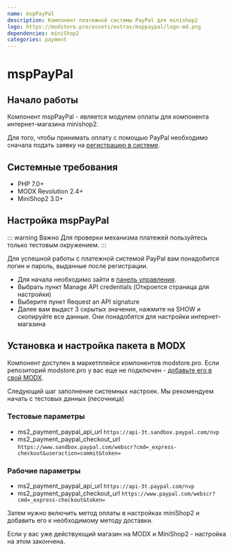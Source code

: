 ```yaml
---
name: mspPayPal
description: Компонент платежной системы PayPal для minishop2
logo: https://modstore.pro/assets/extras/msppaypal/logo-md.png
dependencies: miniShop2
categories: payment
---
```


# mspPayPal

## Начало работы

Компонент mspPayPal - является модулем оплаты для компонента интернет-магазина minishop2.

Для того, чтобы принимать оплату с помощью PayPal необходимо сначала подать заявку на [регистрацию в системе][1].

## Системные требования

- PHP 7.0+
- MODX Revolution 2.4+
- MiniShop2 3.0+

## Настройка mspPayPal

::: warning Важно
Для проверки механизма платежей пользуйтесь только тестовым окружением.
:::

Для успешной работы с платежной системой PayPal вам понадобится логин и пароль, выданные после регистрации.

- Для начала необходимо зайти в [панель управления][2].
- Выбрать пункт Manage API credentials  (Откроется страница для настройки)
- Выберите пункт Request an API signature
- Далее вам выдаст 3 скрытых значения, нажмите на SHOW и скопируйте все данные.  Они понадобятся для настройки интернет-магазина

## Установка и настройка пакета в MODX

Компонент доступен в маркетплейсе компонентов modstore.pro. Если репозиторий modstore.pro у вас еще не подключен - [добавьте его в свой MODX][3].

Следующий шаг заполнение системных настроек. Мы рекомендуем начать с тестовых данных (песочница)

### Тестовые параметры

- ms2_payment_paypal_api_url `https://api-3t.sandbox.paypal.com/nvp`
- ms2_payment_paypal_checkout_url `https://www.sandbox.paypal.com/webscr?cmd=_express-checkout&useraction=commit&token=`

### Рабочие параметры

- ms2_payment_paypal_api_url `https://api-3t.paypal.com/nvp`
- ms2_payment_paypal_checkout_url `https://www.paypal.com/webscr?cmd=_express-checkout&token=`

Затем нужно включить метод оплаты в настройках miniShop2 и добавить его к необходимому методу доставки.

Если у вас уже действующий магазин на MODX и MiniShop2 - настройка на этом закончена.

[1]: https://www.paypal.com/
[2]: https://www.paypal.com/businessmanage/credentials/apiAccess
[3]: https://modstore.pro/info/connection

